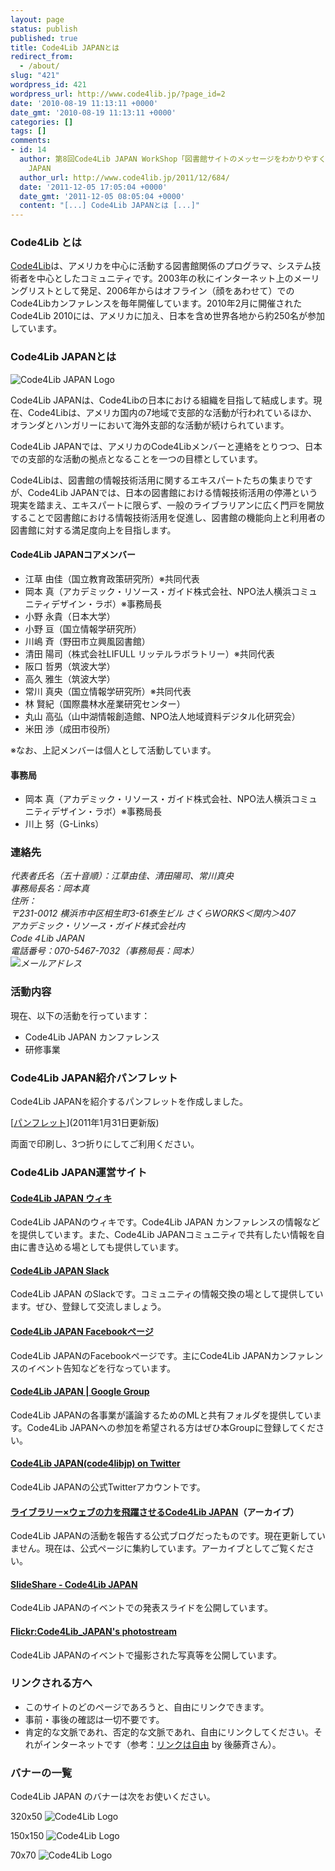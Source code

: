 ```yaml
---
layout: page
status: publish
published: true
title: Code4Lib JAPANとは
redirect_from:
  - /about/
slug: "421"
wordpress_id: 421
wordpress_url: http://www.code4lib.jp/?page_id=2
date: '2010-08-19 11:13:11 +0000'
date_gmt: '2010-08-19 11:13:11 +0000'
categories: []
tags: []
comments:
- id: 14
  author: 第8回Code4Lib JAPAN WorkShop「図書館サイトのメッセージをわかりやすく！」（コンテンツ作成コース） - Code4Lib
    JAPAN
  author_url: http://www.code4lib.jp/2011/12/684/
  date: '2011-12-05 17:05:04 +0000'
  date_gmt: '2011-12-05 08:05:04 +0000'
  content: "[...] Code4Lib JAPANとは [...]"
---
```

<h3>Code4Lib とは</h3>
<p><a href="http://code4lib.org/" target="_blank">Code4Lib</a>は、アメリカを中心に活動する図書館関係のプログラマ、システム技術者を中心としたコミュニティです。2003年の秋にインターネット上のメーリングリストとして発足、2006年からはオフライン（顔をあわせて）でのCode4Libカンファレンスを毎年開催しています。2010年2月に開催されたCode4Lib 2010には、アメリカに加え、日本を含め世界各地から約250名が参加しています。</p>
<h3>Code4Lib JAPANとは</h3>
<p><img src="{{ site.baseurl }}/assets/uploads/2012/03/Code4Lib_JAPAN_circle_wht150.png" alt="Code4Lib JAPAN Logo" /></p>
<p>Code4Lib JAPANは、Code4Libの日本における組織を目指して結成します。現在、Code4Libは、アメリカ国内の7地域で支部的な活動が行われているほか、オランダとハンガリーにおいて海外支部的な活動が続けられています。</p>
<p>Code4Lib JAPANでは、アメリカのCode4Libメンバーと連絡をとりつつ、日本での支部的な活動の拠点となることを一つの目標としています。</p>
<p>Code4Libは、図書館の情報技術活用に関するエキスパートたちの集まりですが、Code4Lib&nbsp;JAPANでは、日本の図書館における情報技術活用の停滞という現実を踏まえ、エキスパートに限らず、一般のライブラリアンに広く門戸を開放することで図書館における情報技術活用を促進し、図書館の機能向上と利用者の図書館に対する満足度向上を目指します。</p>
<h4>Code4Lib JAPANコアメンバー</h4>
<ul>
<li>江草 由佳（国立教育政策研究所）※共同代表</li>
<li>岡本 真（アカデミック・リソース・ガイド株式会社、NPO法人横浜コミュニティデザイン・ラボ）※事務局長</li>
<li>小野 永貴（日本大学）</li>
<li>小野 亘（国立情報学研究所）</li>
<li>川嶋 斉（野田市立興風図書館）</li>
<li>清田 陽司（株式会社LIFULL リッテルラボラトリー）※共同代表</li>
<li>阪口 哲男（筑波大学）</li>
<li>高久 雅生（筑波大学）</li>
<li>常川 真央（国立情報学研究所）※共同代表</li>
<li>林 賢紀（国際農林水産業研究センター）</li>
<li>丸山 高弘（山中湖情報創造館、NPO法人地域資料デジタル化研究会）</li>
<li>米田 渉（成田市役所）</li>
</ul>
<p>※なお、上記メンバーは個人として活動しています。</p>
<h4>事務局</h4>
<ul>
<li>岡本 真（アカデミック・リソース・ガイド株式会社、NPO法人横浜コミュニティデザイン・ラボ）※事務局長</li>
<li>川上 努（G-Links）</li>
</ul>
<h3>連絡先</h3>
<address>代表者氏名（五十音順）：江草由佳、清田陽司、常川真央<br />
事務局長名：岡本真<br />
住所：<br />
〒231-0012 横浜市中区相生町3-61泰生ビル さくらWORKS＜関内＞407</address>
<address>アカデミック・リソース・ガイド株式会社内<br />
Code４Lib JAPAN<br />
電話番号：070-5467-7032（事務局長：岡本）<br />
<img src="{{ site.baseurl }}/assets/uploads/2010/11/info_code4lib_mail2.gif" alt="メールアドレス" /></address>
<h3>活動内容</h3>
<p>現在、以下の活動を行っています：</p>
<ul>
<li>Code4Lib JAPAN カンファレンス</li>
<li>研修事業</li>
</ul>
<h3>Code4Lib JAPAN紹介パンフレット</h3>
<p>Code4Lib JAPANを紹介するパンフレットを作成しました。</p>
<p>[<a href="{{ site.baseurl }}/assets/uploads/2010/08/パンフレット201101312.pdf">パンフレット</a>](2011年1月31日更新版)</p>
<p>両面で印刷し、3つ折りにしてご利用ください。</p>
<h3>Code4Lib JAPAN運営サイト</h3>
<h4><a href="http://wiki.code4lib.jp/">Code4Lib JAPAN ウィキ</a></h4>
<p>Code4Lib JAPANのウィキです。Code4Lib JAPAN カンファレンスの情報などを提供しています。また、Code4Lib JAPANコミュニティで共有したい情報を自由に書き込める場としても提供しています。</p>
<h4><a href="https://join.slack.com/t/c4ljp/shared_invite/enQtNDI4NDg0NzQ2ODA3LTM4ZTI5NTk1M2M3NGU2ZjkyNmNhNzg0NmJjYTg0OWE1Njg2MDI5MDcxZmIyYjE4NzdiZGRkYjdkYmNjNjZhNTg">Code4Lib JAPAN Slack</a></h4>
<p>Code4Lib JAPAN のSlackです。コミュニティの情報交換の場として提供しています。ぜひ、登録して交流しましょう。</p>
<h4><a href="https://www.facebook.com/Code4LibJAPAN/">Code4Lib JAPAN Facebookページ</a></h4>
<p>Code4Lib JAPANのFacebookページです。主にCode4Lib JAPANカンファレンスのイベント告知などを行なっています。</p>
<h4><a href="http://groups.google.com/group/code4lib-japan">Code4Lib JAPAN | Google Group</a></h4>
<p>Code4Lib JAPANの各事業が議論するためのMLと共有フォルダを提供しています。Code4Lib JAPANへの参加を希望される方はぜひ本Groupに登録してください。</p>
<h4><a href="http://twitter.com/code4libjp">Code4Lib JAPAN(code4libjp) on Twitter</a></h4>
<p>Code4Lib JAPANの公式Twitterアカウントです。</p>
<h4><a href="http://d.hatena.ne.jp/josei002-10/">ライブラリー&times;ウェブの力を飛躍させるCode4Lib JAPAN</a>（アーカイブ）</h4>
<p>Code4Lib JAPANの活動を報告する公式ブログだったものです。現在更新していません。現在は、公式ページに集約しています。アーカイブとしてご覧ください。</p>
<h4><a href="http://www.slideshare.net/code4libjp">SlideShare - Code4Lib JAPAN</a></h4>
<p>Code4Lib JAPANのイベントでの発表スライドを公開しています。</p>
<h4><a href="http://www.flickr.com/photos/53219053@N07/">Flickr:Code4Lib_JAPAN's photostream</a></h4>
<p>Code4Lib JAPANのイベントで撮影された写真等を公開しています。</p>
<h3>リンクされる方へ</h3>
<ul>
<li>このサイトのどのページであろうと、自由にリンクできます。</li>
<li>事前・事後の確認は一切不要です。</li>
<li>肯定的な文脈であれ、否定的な文脈であれ、自由にリンクしてください。それがインターネットです（参考：<a title="リンクは自由" href="http://www.sal.tohoku.ac.jp/~gothit/webpolicy.html">リンクは自由</a> by 後藤斉さん）。</li>
</ul>
<h3>バナーの一覧</h3>
<p>Code4Lib JAPAN のバナーは次をお使いください。</p>
<p>320x50 <img src="{{ site.baseurl }}/assets/uploads/2012/03/code4lib_320x50.png" alt="Code4Lib Logo" /></p>
<p>150x150 <img src="{{ site.baseurl }}/assets/uploads/2012/03/Code4Lib_JAPAN_circle_wht150.png" alt="Code4Lib Logo" /></p>
<p>70x70 <img src="{{ site.baseurl }}/assets/uploads/2012/03/Code4Lib_JAPAN_circle_wht070.png" alt="Code4Lib Logo" /></p>
